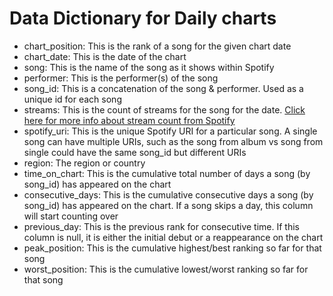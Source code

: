 # Data Dictionary for Daily charts

  - chart_position: This is the rank of a song for the given chart date
  - chart_date: This is the date of the chart
  - song: This is the name of the song as it shows within Spotify
  - performer: This is the performer(s) of the song
  - song_id: This is a concatenation of the song & performer. Used as a unique id for each song
  - streams: This is the count of streams for the song for the date. [Click here for more info about stream count from Spotify](https://artists.spotify.com/help/article/how-we-calculate-charts)
  - spotify_uri: This is the unique Spotify URI for a particular song. A single song can have multiple URIs, such as the song from album vs song from single could have the same song_id but different URIs
  - region: The region or country
  - time_on_chart: This is the cumulative total number of days a song (by song_id) has appeared on the chart
  - consecutive_days: This is the cumulative consecutive days a song (by song_id) has appeared on the chart. If a song skips a day, this column will start counting over
  - previous_day: This is the previous rank for consecutive time. If this column is null, it is either the initial debut or a reappearance on the chart
  - peak_position: This is the cumulative highest/best ranking so far for that song
  - worst_position: This is the cumulative lowest/worst ranking so far for that song
